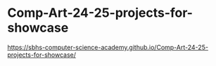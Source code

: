 # Comp-Art-24-25-projects-for-showcase
https://sbhs-computer-science-academy.github.io/Comp-Art-24-25-projects-for-showcase/

